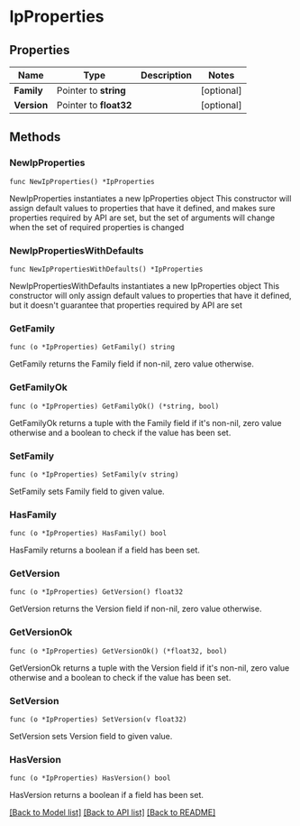 # IpProperties

## Properties

Name | Type | Description | Notes
------------ | ------------- | ------------- | -------------
**Family** | Pointer to **string** |  | [optional] 
**Version** | Pointer to **float32** |  | [optional] 

## Methods

### NewIpProperties

`func NewIpProperties() *IpProperties`

NewIpProperties instantiates a new IpProperties object
This constructor will assign default values to properties that have it defined,
and makes sure properties required by API are set, but the set of arguments
will change when the set of required properties is changed

### NewIpPropertiesWithDefaults

`func NewIpPropertiesWithDefaults() *IpProperties`

NewIpPropertiesWithDefaults instantiates a new IpProperties object
This constructor will only assign default values to properties that have it defined,
but it doesn't guarantee that properties required by API are set

### GetFamily

`func (o *IpProperties) GetFamily() string`

GetFamily returns the Family field if non-nil, zero value otherwise.

### GetFamilyOk

`func (o *IpProperties) GetFamilyOk() (*string, bool)`

GetFamilyOk returns a tuple with the Family field if it's non-nil, zero value otherwise
and a boolean to check if the value has been set.

### SetFamily

`func (o *IpProperties) SetFamily(v string)`

SetFamily sets Family field to given value.

### HasFamily

`func (o *IpProperties) HasFamily() bool`

HasFamily returns a boolean if a field has been set.

### GetVersion

`func (o *IpProperties) GetVersion() float32`

GetVersion returns the Version field if non-nil, zero value otherwise.

### GetVersionOk

`func (o *IpProperties) GetVersionOk() (*float32, bool)`

GetVersionOk returns a tuple with the Version field if it's non-nil, zero value otherwise
and a boolean to check if the value has been set.

### SetVersion

`func (o *IpProperties) SetVersion(v float32)`

SetVersion sets Version field to given value.

### HasVersion

`func (o *IpProperties) HasVersion() bool`

HasVersion returns a boolean if a field has been set.


[[Back to Model list]](../README.md#documentation-for-models) [[Back to API list]](../README.md#documentation-for-api-endpoints) [[Back to README]](../README.md)


